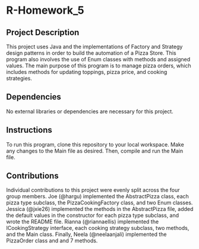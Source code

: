# R-Homework_5

## Project Description

This project uses Java and the implementations of Factory and Strategy design
patterns in order to build the automation of a Pizza Store. This program also 
involves the use of Enum classes with methods and assigned values. The main purpose 
of this program is to manage pizza orders, which includes methods for updating
toppings, pizza price, and cooking strategies.

## Dependencies

No external libraries or dependencies are necessary for this project.

## Instructions

To run this program, clone this repository to your local workspace. 
Make any changes to the Main file as desired. Then, compile and run the 
Main file. 

## Contributions

Individual contributions to this project were evenly split across the four group
members. Joe (@hargu) implemented the AbstractPizza class, each pizza type subclass, 
the PizzaCookingFactory class, and two Enum classes. Jessica (@jxie26) implemented 
the methods in the AbstractPizza file, added the default values in the constructor
for each pizza type subclass, and wrote the README file. Rianna (@riannaellis) 
implemented the ICookingStrategy interface, each cooking strategy subclass, two methods, 
and the Main class. Finally, Neela (@neelaanjali) implemented the PizzaOrder class and
and 7 methods. 
